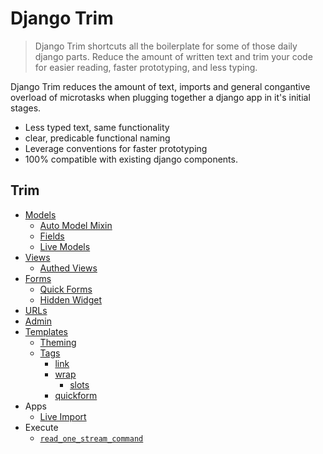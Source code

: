 # Django Trim

> Django Trim shortcuts all the boilerplate for some of those daily django parts. Reduce the amount of written text and trim your code for easier reading, faster prototyping, and less typing.

Django Trim reduces the amount of text, imports and general congantive overload of microtasks when plugging together a django app in it's initial stages.

+ Less typed text, same functionality
+ clear, predicable functional naming
+ Leverage conventions for faster prototyping
+ 100% compatible with existing django components.

## Trim


+ [Models](./models)
    + [Auto Model Mixin](./models/auto_model_mixin.md)
    + [Fields](./models/fields.md)
    + [Live Models](./models/live.md)
+ [Views](./views)
    + [Authed Views](./views/authed-views.md)
+ [Forms](./forms.md)
    + [Quick Forms](./forms/quickforms.md)
    + [Hidden Widget](./widgets/hidden.md)
+ [URLs](./urls.md)
+ [Admin](./admin.md)
+ [Templates](./templates)
    + [Theming](./theming/readme.md)
    + [Tags](./templates/tags)
        + [link](./templates/tags/link/readme.md)
        + [wrap](./templates/tags/wrap.md)
            + [slots](./templates/tags/wrap-slots.md)
        + [quickform](./templates/tags/quickform.md)
+ Apps
    + [Live Import](./apps.md)
+ Execute
    + [`read_one_stream_command`](./execute.md)